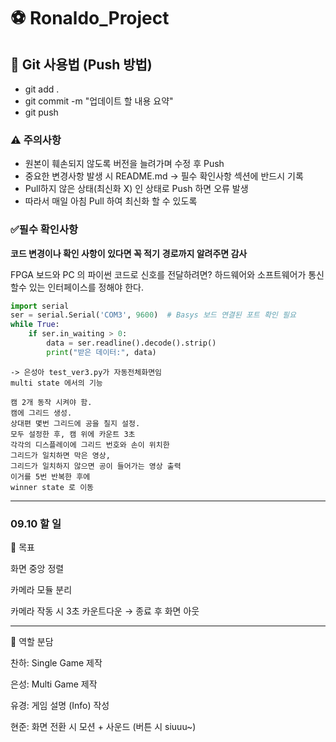 # ⚽ Ronaldo_Project  

## 📌 Git 사용법 (Push 방법)
- git add .
- git commit -m "업데이트 할 내용 요약"
- git push

### ⚠️ 주의사항
- 원본이 훼손되지 않도록 버전을 늘려가며 수정 후 Push
- 중요한 변경사항 발생 시 README.md → 필수 확인사항 섹션에 반드시 기록
- Pull하지 않은 상태(최신화 X) 인 상태로 Push 하면 오류 발생
- 따라서 매일 아침 Pull 하여 최신화 할 수 있도록
  
### ✅필수 확인사항
**코드 변경이나 확인 사항이 있다면 꼭 적기**
**경로까지 알려주면 감사**

FPGA 보드와 PC 의 파이썬 코드로 신호를 전달하려면?
하드웨어와 소프트웨어가 통신할수 있는 인터페이스를 정해야 한다.

```py
import serial
ser = serial.Serial('COM3', 9600)  # Basys 보드 연결된 포트 확인 필요
while True:
    if ser.in_waiting > 0:
        data = ser.readline().decode().strip()
        print("받은 데이터:", data)
``` 


```
-> 은성아 test_ver3.py가 자동전체화면임
multi state 에서의 기능

캠 2개 동작 시켜야 함.
캠에 그리드 생성.
상대편 몇번 그리드에 공을 칠지 설정.
모두 설정한 후, 캠 위에 카운트 3초
각각의 디스플레이에 그리드 번호와 손이 위치한
그리드가 일치하면 막은 영상,
그리드가 일치하지 않으면 공이 들어가는 영상 출력
이거를 5번 반복한 후에
winner state 로 이동
```
---


### 09.10 할 일
🎯 목표

화면 중앙 정렬

카메라 모듈 분리

카메라 작동 시 3초 카운트다운 → 종료 후 화면 아웃

---

👥 역할 분담

찬하: Single Game 제작

은성: Multi Game 제작

유경: 게임 설명 (Info) 작성

현준: 화면 전환 시 모션 + 사운드 (버튼 시 siuuu~)